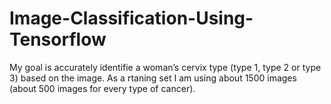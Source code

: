 # Image-Classification-Using-Tensorflow
My goal is accurately identifie a woman’s cervix type (type 1, type 2 or type 3) based on the image. As a rtaning set I am using about 1500 images (about 500 images for every type of cancer).

